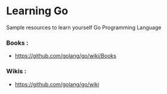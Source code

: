 # Learning Go

Sample resources to learn yourself Go Programming Language

### Books :

* https://github.com/golang/go/wiki/Books

### Wikis :

* https://github.com/golang/go/wiki
